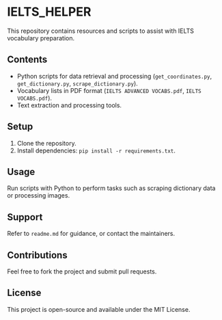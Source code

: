 # IELTS_HELPER

This repository contains resources and scripts to assist with IELTS vocabulary preparation.

## Contents
- Python scripts for data retrieval and processing (`get_coordinates.py`, `get_dictionary.py`, `scrape_dictionary.py`).
- Vocabulary lists in PDF format (`IELTS ADVANCED VOCABS.pdf`, `IELTS VOCABS.pdf`).
- Text extraction and processing tools.

## Setup

1. Clone the repository.
2. Install dependencies: `pip install -r requirements.txt`.

## Usage

Run scripts with Python to perform tasks such as scraping dictionary data or processing images.

## Support

Refer to `readme.md` for guidance, or contact the maintainers.

## Contributions

Feel free to fork the project and submit pull requests.

## License

This project is open-source and available under the MIT License.